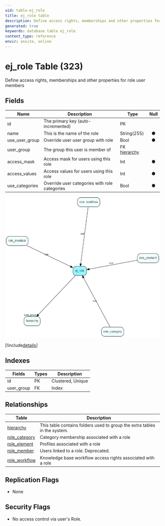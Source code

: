 ```yaml
---
uid: table-ej_role
title: ej_role table
description: Define access rights, memberships and other properties for role user members
generated: true
keywords: database table ej_role
content_type: reference
envir: onsite, online
---
```


# ej\_role Table (323)

Define access rights, memberships and other properties for role user members

## Fields

| Name | Description | Type | Null |
|------|-------------|------|:----:|
|id|The primary key (auto-incremented)|PK| |
|name|This is the name of the role|String(255)|&#x25CF;|
|use\_user\_group|Override user user group with role|Bool|&#x25CF;|
|user\_group|The group this user is member of |FK [hierarchy](hierarchy.md)| |
|access\_mask|Access mask for users using this role|Int|&#x25CF;|
|access\_values|Access values for users using this role|Int|&#x25CF;|
|use\_categories|Override user categories with role categories|Bool|&#x25CF;|


![ej_role table relationship diagram](./media/ej_role.png)

[!include[details](./includes/ej-role.md)]

## Indexes

| Fields | Types | Description |
|--------|-------|-------------|
|id |PK |Clustered, Unique |
|user\_group |FK |Index |

## Relationships

| Table|  Description |
|------|-------------|
|[hierarchy](hierarchy.md)  |This table contains folders used to group the extra tables in the system. |
|[role\_category](role-category.md)  |Category membership associated with a role |
|[role\_element](role-element.md)  |Profiles associated with a role |
|[role\_member](role-member.md)  |Users linked to a role. Deprecated. |
|[role\_workflow](role-workflow.md)  |Knowledge base workflow access rights associated with a role |


## Replication Flags

* None

## Security Flags

* No access control via user's Role.

